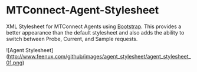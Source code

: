 # MTConnect-Agent-Stylesheet
XML Stylesheet for MTConnect Agents using [Bootstrap](http://getbootstrap.com/). This provides a better appearance than the default stylesheet and also adds the ability to switch between Probe, Current, and Sample requests.

![Agent Stylesheet] (http://www.feenux.com/github/images/agent_stylesheet/agent_stylesheet_01.png)


